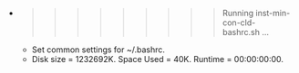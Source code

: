* >>>>>>>>> Running inst-min-con-cld-bashrc.sh ...
  * Set common settings for ~/.bashrc.
  * Disk size = 1232692K. Space Used = 40K. Runtime = 00:00:00:00.
